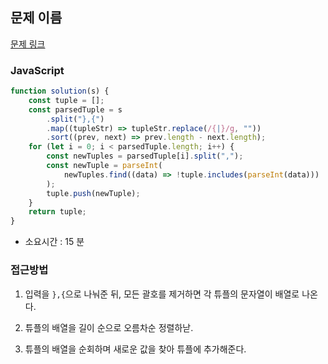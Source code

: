 ## 문제 이름

[문제 링크](https://programmers.co.kr/learn/courses/30/lessons/64065?language=javascript)

### JavaScript

```javascript
function solution(s) {
    const tuple = [];
    const parsedTuple = s
        .split("},{")
        .map((tupleStr) => tupleStr.replace(/{|}/g, ""))
        .sort((prev, next) => prev.length - next.length);
    for (let i = 0; i < parsedTuple.length; i++) {
        const newTuples = parsedTuple[i].split(",");
        const newTuple = parseInt(
            newTuples.find((data) => !tuple.includes(parseInt(data)))
        );
        tuple.push(newTuple);
    }
    return tuple;
}
```

-   소요시간 : 15 분

### 접근방법

1. 입력을 `},{`으로 나눠준 뒤, 모든 괄호를 제거하면 각 튜플의 문자열이 배열로 나온다.

2. 튜플의 배열을 길이 순으로 오름차순 정렬하낟.

3. 튜플의 배열을 순회하며 새로운 값을 찾아 튜플에 추가해준다.
